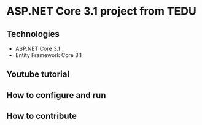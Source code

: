 # ASP.NET Core 3.1 project from TEDU
## Technologies
 - ASP.NET Core 3.1
 - Entity Framework Core 3.1
## Youtube tutorial
## How to configure and run
## How to contribute